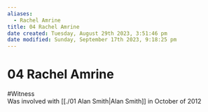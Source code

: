 ```yaml
---
aliases:
  - Rachel Amrine
title: 04 Rachel Amrine
date created: Tuesday, August 29th 2023, 3:51:46 pm
date modified: Sunday, September 17th 2023, 9:18:25 pm
---
```


# 04 Rachel Amrine

#Witness  
Was involved with [[./01 Alan Smith|Alan Smith]] in October of 2012

```smart-connections
```
